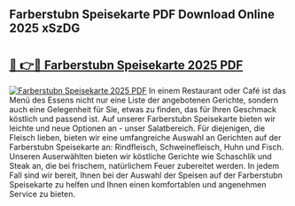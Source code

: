 ## Farberstubn Speisekarte PDF Download Online 2025 xSzDG

# <h2><a href="http://gcc4l0m.nevu.top/?p=Farberstubn+Speisekarte">🔗 👉🔴 Farberstubn Speisekarte 2025 PDF</a></h2>

[![Farberstubn Speisekarte 2025 PDF](https://i.imgur.com/dBaPXMq.png)](http://gcc4l0m.nevu.top/?p=Farberstubn+Speisekarte)
In einem Restaurant oder Café ist das Menü des Essens nicht nur eine Liste der angebotenen Gerichte, sondern auch eine Gelegenheit für Sie, etwas zu finden, das für Ihren Geschmack köstlich und passend ist. Auf unserer Farberstubn Speisekarte bieten wir leichte und neue Optionen an - unser Salatbereich. Für diejenigen, die Fleisch lieben, bieten wir eine umfangreiche Auswahl an Gerichten auf der Farberstubn Speisekarte an: Rindfleisch, Schweinefleisch, Huhn und Fisch. Unseren Auserwählten bieten wir köstliche Gerichte wie Schaschlik und Steak an, die bei frischem, natürlichem Feuer zubereitet werden. In jedem Fall sind wir bereit, Ihnen bei der Auswahl der Speisen auf der Farberstubn Speisekarte zu helfen und Ihnen einen komfortablen und angenehmen Service zu bieten.
